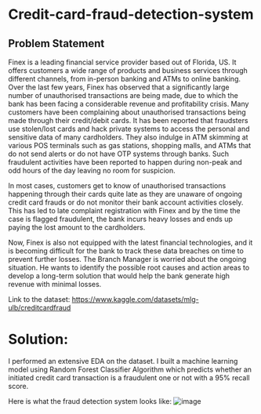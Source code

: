 # Credit-card-fraud-detection-system

## Problem Statement
Finex is a leading financial service provider based out of Florida, US. It offers customers a wide range of products and business services through different channels, from in-person banking and ATMs to online banking. Over the last few years, Finex has observed that a significantly large number of unauthorised transactions are being made, due to which the bank has been facing a considerable revenue and profitability crisis. Many customers have been complaining about unauthorised transactions being made through their credit/debit cards. It has been reported that fraudsters use stolen/lost cards and hack private systems to access the personal and sensitive data of many cardholders. They also indulge in ATM skimming at various POS terminals such as gas stations, shopping malls, and ATMs that do not send alerts or do not have OTP systems through banks. Such fraudulent activities have been reported to happen during non-peak and odd hours of the day leaving no room for suspicion.

In most cases, customers get to know of unauthorised transactions happening through their cards quite late as they are unaware of ongoing credit card frauds or do not monitor their bank account activities closely. This has led to late complaint registration with Finex and by the time the case is flagged fraudulent, the bank incurs heavy losses and ends up paying the lost amount to the cardholders.

Now, Finex is also not equipped with the latest financial technologies, and it is becoming difficult for the bank to track these data breaches on time to prevent further losses. The Branch Manager is worried about the ongoing situation. He wants to identify the possible root causes and action areas to develop a long-term solution that would help the bank generate high revenue with minimal losses.

Link to the dataset: https://www.kaggle.com/datasets/mlg-ulb/creditcardfraud

# Solution:
I performed an extensive EDA on the dataset. I built a machine learning model using Random Forest Classifier Algorithm which predicts whether an initiated credit card transaction is a fraudulent one or not with a 95% recall score.

Here is what the fraud detection system looks like:
![image](https://github.com/esvs2202/Credit-card-fraud-detection-system/assets/22242325/61d0332f-5859-4887-8519-22140d4246bc)



